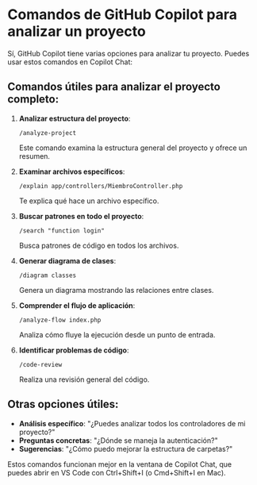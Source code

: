 # Comandos de GitHub Copilot para analizar un proyecto

Sí, GitHub Copilot tiene varias opciones para analizar tu proyecto. Puedes usar estos comandos en Copilot Chat:

## Comandos útiles para analizar el proyecto completo:

1. **Analizar estructura del proyecto**:
   ```
   /analyze-project
   ```
   Este comando examina la estructura general del proyecto y ofrece un resumen.

2. **Examinar archivos específicos**:
   ```
   /explain app/controllers/MiembroController.php
   ```
   Te explica qué hace un archivo específico.

3. **Buscar patrones en todo el proyecto**:
   ```
   /search "function login"
   ```
   Busca patrones de código en todos los archivos.

4. **Generar diagrama de clases**:
   ```
   /diagram classes
   ```
   Genera un diagrama mostrando las relaciones entre clases.

5. **Comprender el flujo de aplicación**:
   ```
   /analyze-flow index.php
   ```
   Analiza cómo fluye la ejecución desde un punto de entrada.

6. **Identificar problemas de código**:
   ```
   /code-review
   ```
   Realiza una revisión general del código.

## Otras opciones útiles:

- **Análisis específico**: "¿Puedes analizar todos los controladores de mi proyecto?"
- **Preguntas concretas**: "¿Dónde se maneja la autenticación?"
- **Sugerencias**: "¿Cómo puedo mejorar la estructura de carpetas?"

Estos comandos funcionan mejor en la ventana de Copilot Chat, que puedes abrir en VS Code con Ctrl+Shift+I (o Cmd+Shift+I en Mac).